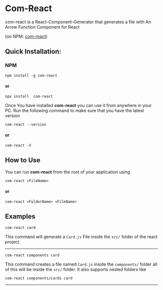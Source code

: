 # Com-React

com-react is a React-Component-Generator that generates a file with An Arrow Function Component for React

(on NPM: [com-react](https://www.npmjs.com/package/com-react))

## Quick Installation:

### NPM

```
npm install -g com-react
```

#### or

```
npx install  com-react
```

Once You have installed **com-react** you can use it from anywhere in your PC.
Run the following command to make sure that you have the latest version

```
com-react --version
```

#### or

```
com-react -V
```

## How to Use

You can run **com-react** from the root of your application using

```
com-react <FileName>
```

#### or

```
com-react <FolderName> <FileName>
```

## Examples

```
com-react card
```

This command will generate a `Card.js` File inside the `src/` folder of the react project.

---

```
com-react components card
```

This command creates a file named `Card.js` inside the `components/` folder all of this will be inside the `src/` folder. It also supports nested folders like

```
com-react components/cards card
```

---
